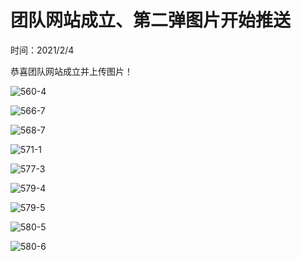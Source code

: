 # 团队网站成立、第二弹图片开始推送
时间：2021/2/4

恭喜团队网站成立并上传图片！

![560-4](https://github.com/SL-Zhangjn-Team/SLZJNT-PicService/blob/master/202102/560%20(4).jpg?raw=true)

![566-7](https://github.com/SL-Zhangjn-Team/SLZJNT-PicService/blob/master/202102/566%20(7).jpg?raw=true)

![568-7](https://github.com/SL-Zhangjn-Team/SLZJNT-PicService/blob/master/202102/568%20(7).jpg?raw=true)

![571-1](https://github.com/SL-Zhangjn-Team/SLZJNT-PicService/blob/master/202102/571%20(1).jpg?raw=true)

![577-3](https://github.com/SL-Zhangjn-Team/SLZJNT-PicService/blob/master/202102/577%20(3).jpg?raw=true)

![579-4](https://github.com/SL-Zhangjn-Team/SLZJNT-PicService/blob/master/202102/579%20(4).jpg?raw=true)

![579-5](https://github.com/SL-Zhangjn-Team/SLZJNT-PicService/blob/master/202102/579%20(5).jpg?raw=true)

![580-5](https://github.com/SL-Zhangjn-Team/SLZJNT-PicService/blob/master/202102/580%20(5).jpg?raw=true)

![580-6](https://github.com/SL-Zhangjn-Team/SLZJNT-PicService/blob/master/202102/580%20(6).jpg?raw=true)